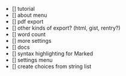 - [] tutorial
- [] about menu
- [] pdf export
- [] other kinds of export? (html, gist, rentry?)
- [] word count
- [] more settings
- [] docs
- [] syntax highlighting for Marked
- [] settings menu
- [] create choices from string list